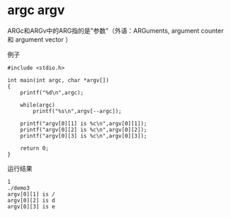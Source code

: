 # argc argv
ARGc和ARGv中的ARG指的是"参数"（外语：ARGuments, argument counter 和 argument vector ）

例子
```
#include <stdio.h>

int main(int argc, char *argv[])
{
    printf("%d\n",argc);

    while(argc)
        printf("%s\n",argv[--argc]);

    printf("argv[0][1] is %c\n",argv[0][1]);
    printf("argv[0][2] is %c\n",argv[0][2]);
    printf("argv[0][3] is %c\n",argv[0][3]);

    return 0;
}

```
运行结果
```
1
./demo3
argv[0][1] is /
argv[0][2] is d
argv[0][3] is e
```
